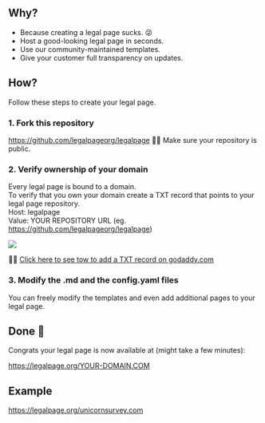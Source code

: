 ## Why?

* Because creating a legal page sucks. 😜
* Host a good-looking legal page in seconds.
* Use our community-maintained templates.
* Give your customer full transparency on updates.

## How?
Follow these steps to create your legal page.

### 1. Fork this repository
https://github.com/legalpageorg/legalpage
💁‍♀️ Make sure your repository is public. 

### 2. Verify ownership of your domain
Every legal page is bound to a domain.   
To verify that you own your domain create a TXT record that points to your legal page repository.   
Host: legalpage   
Value: YOUR REPOSITORY URL (eg. https://github.com/legalpageorg/legalpage)

![](https://static.legalpage.org/images/dnsrecord.png)



💁‍♀️ [Click here to see tow to add a TXT record on godaddy.com](https://www.google.com/search?q=godaddy+add+txt+record)


### 3. Modify the .md and the config.yaml files
You can freely modify the templates and even add additional pages to your legal page.

## Done 🎉

Congrats your legal page is now available at (might take a few minutes): 

https://legalpage.org/YOUR-DOMAIN.COM

## Example

https://legalpage.org/unicornsurvey.com



